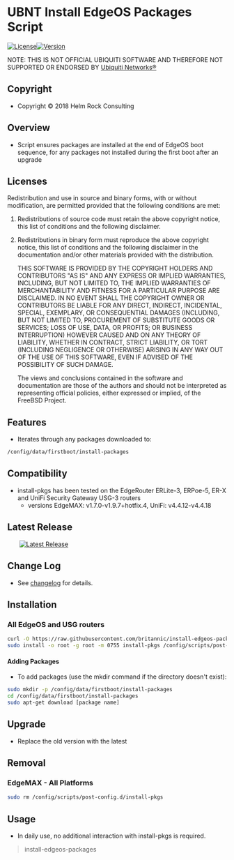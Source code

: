 # UBNT Install EdgeOS Packages Script

[![License](https://img.shields.io/badge/license-BSD-blue.svg)](https://github.com/britannic/blacklist/blob/master/LICENSE.txt)[![Version](https://img.shields.io/badge/version-v1.0-green.svg)](https://github.com/britannic/install-edgeos-packages)

NOTE: THIS IS NOT OFFICIAL UBIQUITI SOFTWARE AND THEREFORE NOT SUPPORTED OR ENDORSED BY [Ubiquiti Networks®](https://www.ubnt.com/)

## Copyright

* Copyright © 2018 Helm Rock Consulting

## Overview

* Script ensures packages are installed at the end of EdgeOS boot sequence, for any packages not installed during the first boot after an upgrade

## Licenses

Redistribution and use in source and binary forms, with or without
modification, are permitted provided that the following conditions are met:

1. Redistributions of source code must retain the above copyright notice, this
   list of conditions and the following disclaimer.
1. Redistributions in binary form must reproduce the above copyright notice,
   this list of conditions and the following disclaimer in the documentation
   and/or other materials provided with the distribution.

    THIS SOFTWARE IS PROVIDED BY THE COPYRIGHT HOLDERS AND CONTRIBUTORS "AS IS" AND
    ANY EXPRESS OR IMPLIED WARRANTIES, INCLUDING, BUT NOT LIMITED TO, THE IMPLIED
    WARRANTIES OF MERCHANTABILITY AND FITNESS FOR A PARTICULAR PURPOSE ARE
    DISCLAIMED. IN NO EVENT SHALL THE COPYRIGHT OWNER OR CONTRIBUTORS BE LIABLE FOR
    ANY DIRECT, INDIRECT, INCIDENTAL, SPECIAL, EXEMPLARY, OR CONSEQUENTIAL DAMAGES
    (INCLUDING, BUT NOT LIMITED TO, PROCUREMENT OF SUBSTITUTE GOODS OR SERVICES;
    LOSS OF USE, DATA, OR PROFITS; OR BUSINESS INTERRUPTION) HOWEVER CAUSED AND
    ON ANY THEORY OF LIABILITY, WHETHER IN CONTRACT, STRICT LIABILITY, OR TORT
    (INCLUDING NEGLIGENCE OR OTHERWISE) ARISING IN ANY WAY OUT OF THE USE OF THIS
    SOFTWARE, EVEN IF ADVISED OF THE POSSIBILITY OF SUCH DAMAGE.

    The views and conclusions contained in the software and documentation are those
    of the authors and should not be interpreted as representing official policies,
    either expressed or implied, of the FreeBSD Project.

## Features

* Iterates through any packages downloaded to:

```bash
/config/data/firstboot/install-packages
```

## Compatibility

* install-pkgs has been tested on the EdgeRouter ERLite-3, ERPoe-5, ER-X and UniFi Security Gateway USG-3 routers
  * versions EdgeMAX: v1.7.0-v1.9.7+hotfix.4, UniFi: v4.4.12-v4.4.18

## Latest Release

&nbsp;&nbsp;&nbsp;&nbsp;&nbsp;&nbsp;&nbsp;[![Latest Release](https://img.shields.io/badge/-Latest%20Release-green.svg)](https://github.com/britannic/install-edgeos-packages/releases/latest)

## Change Log

* See [changelog](CHANGELOG.md) for details.

## Installation

### All EdgeOS and USG routers

```bash
curl -O https://raw.githubusercontent.com/britannic/install-edgeos-packages/master/install-pkgs
sudo install -o root -g root -m 0755 install-pkgs /config/scripts/post-config.d/install-pkgs
```

#### Adding Packages

* To add packages (use the mkdir command if the directory doesn't exist):

```bash
sudo mkdir -p /config/data/firstboot/install-packages
cd /config/data/firstboot/install-packages
sudo apt-get download [package name]
```

## Upgrade

* Replace the old version with the latest

## Removal

### EdgeMAX - All Platforms

```bash
sudo rm /config/scripts/post-config.d/install-pkgs
```

## Usage

* In daily use, no additional interaction with install-pkgs is required.


> install-edgeos-packages